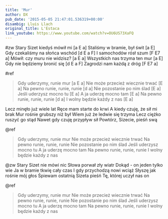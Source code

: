```yaml
---
title: 'Mur'
author: DX
pub_date: '2015-05-05 21:47:01.536319+00:00'
disambig: Lluis Llach
original_title: L'Estaca
link_youtube: https://www.youtube.com/watch?v=OU6US73XaFQ
---
```


#zw
Stary Sizet kiedyś mówił mi [a E a]
Staliśmy w bramie, był świt [a E]
Gdy czekaliśmy na słońca wschód [d E a F]
I samochodów rósł szum [F E7 a]
Mówił: czy muru nie widzisz? [a E a]
Wszystkich nas trzyma ten mur [a E]
Gdy nie będziemy bronić się [d E a F]
Zagrodzi nam każdą z dróg [F E7 a]

#ref
>Gdy uderzymy, runie mur [a E a]
>Nie może przecież wiecznie trwać [E a]
>Na pewno runie, runie, runie [d a]
>Nie pozostanie po nim ślad [E a]
>Jeśli uderzysz mocno tu [E a]
>A ja uderzę mocno tam [E a]
>Na pewno runie, runie, runie [d a]
>I wolny będzie każdy z nas [E a]

Lecz minęło już wiele lat
Ręce mam starte do krwi
A kiedy czuję, że sił mi brak
Mur rośnie grubszy niż był
Wiem już że ledwie się trzyma
Lecz ciężko ruszyć go stąd
Nawet gdy czuję przypływ sił
Powtórz, Sizecie, pieśń swą

@ref
>Gdy uderzymy, runie mur
>Nie może przecież wiecznie trwać
>Na pewno runie, runie, runie
>Nie pozostanie po nim ślad
>Jeśli uderzysz mocno tu
>A ja uderzę mocno tam
>Na pewno runie, runie, runie
>I wolny będzie każdy z nas

@zw
Stary Sizet nie mówi nic
Słowa porwał zły wiatr
Dokąd - on jeden tylko wie
Ja w bramie tkwię cały czas
I gdy przychodzą nowi wciąż
Słyszę jak rośnie mój głos
Śpiewam ostatnią Sizeta pieśń
Tę, której uczył nas on

@ref
>Gdy uderzymy, runie mur
>Nie może przecież wiecznie trwać
>Na pewno runie, runie, runie
>Nie pozostanie po nim ślad
>Jeśli uderzysz mocno tu
>A ja uderzę mocno tam
>Na pewno runie, runie, runie
>I wolny będzie każdy z nas